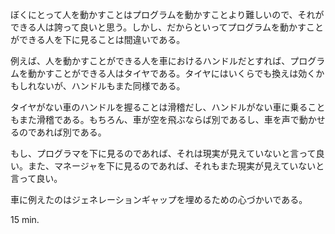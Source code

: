 ぼくにとって人を動かすことはプログラムを動かすことより難しいので、それができる人は誇って良いと思う。しかし、だからといってプログラムを動かすことができる人を下に見ることは間違いである。

例えば、人を動かすことができる人を車におけるハンドルだとすれば、プログラムを動かすことができる人はタイヤである。タイヤにはいくらでも換えは効くかもしれないが、ハンドルもまた同様である。

タイヤがない車のハンドルを握ることは滑稽だし、ハンドルがない車に乗ることもまた滑稽である。もちろん、車が空を飛ぶならば別であるし、車を声で動かせるのであれば別である。

もし、プログラマを下に見るのであれば、それは現実が見えていないと言って良い。また、マネージャを下に見るのであれば、それもまた現実が見えていないと言って良い。

車に例えたのはジェネレーションギャップを埋めるための心づかいである。

15 min.
